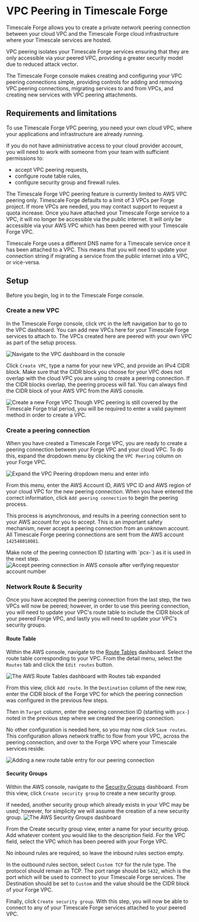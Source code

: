 # VPC Peering in Timescale Forge

Timescale Forge allows you to create a private network peering connection between
your cloud VPC and the Timescale Forge cloud infrastructure where your Timescale
services are hosted.

VPC peering isolates your Timescale Forge services ensuring that they are only
accessible via your peered VPC, providing a greater security model due to reduced
attack vector.

The Timescale Forge console makes creating and configuring your VPC peering connections
simple, providing controls for adding and removing VPC peering connections, migrating
services to and from VPCs, and creating new services with VPC peering attachments.

## Requirements and limitations
To use Timescale Forge VPC peering, you need your own cloud VPC, where your
applications and infrastructure are already running.

If you do not have administrative access to your cloud provider account, you will need
to work with someone from your team with sufficient permissions to:

- accept VPC peering requests,
- configure route table rules,
- configure security group and firewall rules.

<highlight type="tip">
The Timescale Forge VPC peering feature is currently limited to AWS VPC peering only.
</highlight>

<highlight type="tip">
Timescale Forge defaults to a limit of 3 VPCs per Forge project. If more VPCs are needed,
you may contact support to request a quota increase.
</highlight>

<highlight type="warning">
Once you have attached your Timescale Forge service to a VPC, it will no longer be accessible
via the public internet. It will only be accessible via your AWS VPC which has been peered
with your Timescale Forge VPC.

Timescale Forge uses a different DNS name for a Timescale service once it has been attached
to a VPC. This means that you will need to update your connection string if migrating a service
from the public internet into a VPC, or vice-versa.
</highlight>

## Setup
Before you begin, log in to the Timescale Forge console.

### Create a new VPC
In the Timescale Forge console, click `VPC` in the left navigation bar to go to the VPC
dashboard. You can add new VPCs here for your Timescale Forge services to attach to.
The VPCs created here are peered with your own VPC as part of the setup process.

<img class="main-content__illustration" src="vpc-dashboard.png" alt="Navigate to the VPC dashboard in the console"/>

Click `Create VPC`, type a name for your new VPC, and provide an IPv4 CIDR block.
Make sure that the CIDR block you choose for your VPC does not overlap with the
cloud VPC you are using to create a peering connection. If the CIDR blocks overlap,
the peering process will fail. You can always find the CIDR block of your AWS VPC
from the AWS console.

<img class="main-content__illustration" src="create-vpc.png" alt="Create a new Forge VPC"/>

<highlight type="tip">
Though VPC peering is still covered by the Timescale Forge trial period, you will be required
to enter a valid payment method in order to create a VPC.
</highlight>

### Create a peering connection
When you have created a Timescale Forge VPC, you are ready to create a peering connection
between your Forge VPC and your cloud VPC. To do this, expand the dropdown menu by clicking
the `VPC Peering` column on your Forge VPC.

<img class="main-content__illustration" src="create-peering-connection.png" alt="Expand the VPC Peering dropdown menu and enter info"/>

From this menu, enter the AWS Account ID, AWS VPC ID and AWS region of your
cloud VPC for the new peering connection. When you have entered the correct
information, click `Add peering connection` to begin the peering process.

This process is asynchronous, and results in a peering connection sent to your
AWS account for you to accept. This is an important safety mechanism, never
accept a peering connection from an unknown account. All Timescale Forge
peering connections are sent from the AWS account `142548018081`.

<highlight type="tip">
Make note of the peering connection ID (starting with `pcx-`) as it is used in the next step.
</highlight>

<img class="main-content__illustration" src="aws-accept-peering-connection.png" alt="Accept peering connection in AWS console after verifying requestor account number"/>

### Network Route & Security
Once you have accepted the peering connection from the last step, the two VPCs will now
be peered; however, in order to use this peering connection, you will need to update your
VPC's route table to include the CIDR block of your peered Forge VPC, and lastly you will
need to update your VPC's security groups.

#### Route Table
Within the AWS console, navigate to the
[Route Tables](https://console.aws.amazon.com/vpc/home#RouteTables:sort=routeTableId)
dashboard. Select the route table corresponding to your VPC. From the detail menu, select
the `Routes` tab and click the `Edit routes` button.

<img class="main-content__illustration" src="aws-route-table-routes.png" alt="The AWS Route Tables dashboard with Routes tab expanded"/>

From this view, click `Add route`. In the `Destination` column of the new row,
enter the CIDR block of the Forge VPC for which the peering connection was
configured in the previous few steps.

Then in `Target` column, enter the peering connection ID (starting with `pcx-`)
noted in the previous step where we created the peering connection.

No other configuration is needed here, so you may now click `Save routes`. This
configuration allows network traffic to flow from your VPC, across the peering
connection, and over to the Forge VPC where your Timescale services reside.

<img class="main-content__illustration" src="aws-edit-routes.png" alt="Adding a new route table entry for our peering connection"/>

#### Security Groups
Within the AWS console, navigate to the
[Security Groups](https://console.aws.amazon.com/vpc/home#securityGroups:)
dashboard. From this view, click `Create security group` to create a new security group.

<highlight type="tip">
If needed, another security group which already exists in your VPC may be used;
however, for simplicity we will assume the creation of a new security group.
</highlight>

<img class="main-content__illustration" src="aws-create-security-group.png" alt="The AWS Security Groups dashboard"/>

From the Create security group view, enter a name for your security group. Add whatever
content you would like to the description field. For the VPC field, select the VPC
which has been peered with your Forge VPC.

No inbound rules are required, so leave the inbound rules section empty.

In the outbound rules section, select `Custom TCP` for the rule type. The protocol
should remain as TCP. The port range should be `5432`, which is the port which will
be used to connect to your Timescale Forge services. The Destination should be set
to `Custom` and the value should be the CIDR block of your Forge VPC.

Finally, click `Create security group`. With this step, you will now be able to
connect to any of your Timescale Forge services attached to your peered VPC.
